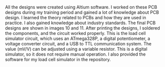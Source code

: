 All the designs were created using Altium software. I worked on these PCB designs during my training period and gained a lot of knowledge about PCB design. 
I learned the theory related to PCBs and how they are used in practice. I also gained knowledge about industry standards. The final PCB designs are shown in images 10 and 11. 
After printing the designs, I soldered the components, and the circuit worked properly. This is the load cell simulator circuit, which uses an ATmega328P, a digital potentiometer, a voltage converter circuit, and a USB to TTL communication system.
The value (mV/V) can be adjusted using a variable resistor. This is a digital simulator, so it does not require manual operation.
I also provided the software for my load cell simulator in the repository.
